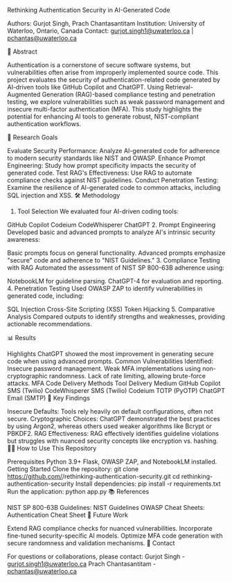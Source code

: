 Rethinking Authentication Security in AI-Generated Code

Authors: Gurjot Singh, Prach Chantasantitam
Institution: University of Waterloo, Ontario, Canada
Contact: gurjot.singh1@uwaterloo.ca | pchantas@uwaterloo.ca

📖 Abstract

Authentication is a cornerstone of secure software systems, but vulnerabilities often arise from improperly implemented source code. This project evaluates the security of authentication-related code generated by AI-driven tools like GitHub Copilot and ChatGPT. Using Retrieval-Augmented Generation (RAG)-based compliance testing and penetration testing, we explore vulnerabilities such as weak password management and insecure multi-factor authentication (MFA). This study highlights the potential for enhancing AI tools to generate robust, NIST-compliant authentication workflows.

🚀 Research Goals

Evaluate Security Performance: Analyze AI-generated code for adherence to modern security standards like NIST and OWASP.
Enhance Prompt Engineering: Study how prompt specificity impacts the security of generated code.
Test RAG's Effectiveness: Use RAG to automate compliance checks against NIST guidelines.
Conduct Penetration Testing: Examine the resilience of AI-generated code to common attacks, including SQL injection and XSS.
🛠️ Methodology

1. Tool Selection
We evaluated four AI-driven coding tools:

GitHub Copilot
Codeium
CodeWhisperer
ChatGPT
2. Prompt Engineering
Developed basic and advanced prompts to analyze AI's intrinsic security awareness:

Basic prompts focus on general functionality.
Advanced prompts emphasize "secure" code and adherence to "NIST Guidelines."
3. Compliance Testing with RAG
Automated the assessment of NIST SP 800-63B adherence using:

NotebookLM for guideline parsing.
ChatGPT-4 for evaluation and reporting.
4. Penetration Testing
Used OWASP ZAP to identify vulnerabilities in generated code, including:

SQL Injection
Cross-Site Scripting (XSS)
Token Hijacking
5. Comparative Analysis
Compared outputs to identify strengths and weaknesses, providing actionable recommendations.

📊 Results

Highlights
ChatGPT showed the most improvement in generating secure code when using advanced prompts.
Common Vulnerabilities Identified:
Insecure password management.
Weak MFA implementations using non-cryptographic randomness.
Lack of rate limiting, allowing brute-force attacks.
MFA Code Delivery Methods
Tool	Delivery Medium
GitHub Copilot	SMS (Twilio)
CodeWhisperer	SMS (Twilio)
Codeium	TOTP (PyOTP)
ChatGPT	Email (SMTP)
🔬 Key Findings

Insecure Defaults: Tools rely heavily on default configurations, often not secure.
Cryptographic Choices: ChatGPT demonstrated the best practices by using Argon2, whereas others used weaker algorithms like Bcrypt or PBKDF2.
RAG Effectiveness: RAG effectively identifies guideline violations but struggles with nuanced security concepts like encryption vs. hashing.
🧑‍💻 How to Use This Repository

Prerequisites
Python 3.9+
Flask, OWASP ZAP, and NotebookLM installed.
Getting Started
Clone the repository:
git clone https://github.com/<your-username>/rethinking-authentication-security.git
cd rethinking-authentication-security
Install dependencies:
pip install -r requirements.txt
Run the application:
python app.py
📚 References

NIST SP 800-63B Guidelines: NIST Guidelines
OWASP Cheat Sheets: Authentication Cheat Sheet
🎯 Future Work

Extend RAG compliance checks for nuanced vulnerabilities.
Incorporate fine-tuned security-specific AI models.
Optimize MFA code generation with secure randomness and validation mechanisms.
📩 Contact

For questions or collaborations, please contact:
Gurjot Singh - gurjot.singh1@uwaterloo.ca
Prach Chantasantitam - pchantas@uwaterloo.ca